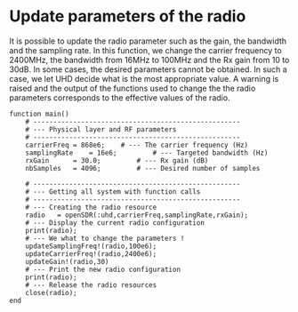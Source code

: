 # Update parameters of the radio 

It is possible to update the radio parameter such as the gain, the bandwidth and the sampling rate. 
In this function, we change the carrier frequency to 2400MHz, the bandwidth from 16MHz to 100MHz and the Rx gain from 10 to 30dB.
In some cases, the desired parameters cannot be obtained. In such a case, we let UHD decide what is the most appropriate value. A warning is raised and the output of the functions used to change the 
the radio parameters corresponds to the effective values of the radio. 


	function main()
		# ---------------------------------------------------- 
		# --- Physical layer and RF parameters 
		# ---------------------------------------------------- 
		carrierFreq	= 868e6; 	# --- The carrier frequency (Hz)	
		samplingRate	= 16e6;         # --- Targeted bandwidth (Hz)
		rxGain		= 30.0;         # --- Rx gain (dB)
		nbSamples	= 4096;         # --- Desired number of samples
	
		# ---------------------------------------------------- 
		# --- Getting all system with function calls  
		# ---------------------------------------------------- 
		# --- Creating the radio resource 
		radio	= openSDR(:uhd,carrierFreq,samplingRate,rxGain);
		# --- Display the current radio configuration
		print(radio);
		# --- We what to change the parameters ! 
		updateSamplingFreq!(radio,100e6);
		updateCarrierFreq!(radio,2400e6);
		updateGain!(radio,30)
		# --- Print the new radio configuration 
		print(radio);
		# --- Release the radio resources
		close(radio); 
	end

